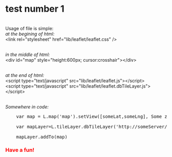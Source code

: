 # test number 1

<br>Usage of file is simple:
<br><em>at the begining of html:</em>
<br>  \<link rel="stylesheet" href="lib/leaflet/leaflet.css" /\>

<br><em> in the middle of html:  </em>
<br> \<div id="map" style="height:600px; cursor:crosshair"></div\>


<br><em> at the end of html:</em>
<br>  \<script type="text/javascript" src="lib/leaflet/leaflet.js"></script\>
<br>  \<script type="text/javascript" src="lib/leaflet/leaflet.dbTileLayer.js"></script\> 

<br><em>Somewhere in code: </em>
<pre>
	var map = L.map('map').setView([someLat,someLng], Some zoom);
<br>	var mapLayer=L.tileLayer.dbTileLayer('http://someServer/tile/{z}/{y}/{x}', {attribution: 'Some attribute',});		
<br>	mapLayer.addTo(map)
</pre>

<h3 style="color:red">Have a fun!<h3>
